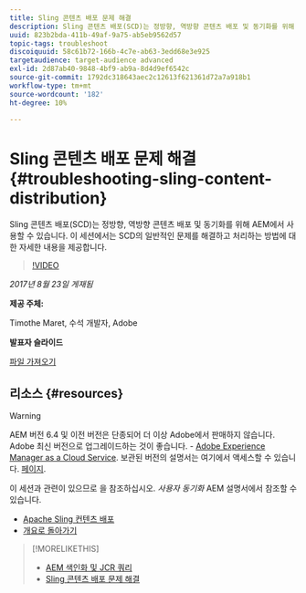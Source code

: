 ```yaml
---
title: Sling 콘텐츠 배포 문제 해결
description: Sling 콘텐츠 배포(SCD)는 정방향, 역방향 콘텐츠 배포 및 동기화를 위해 AEM에서 사용할 수 있습니다. 이 세션에서는 SCD의 일반적인 문제를 해결하고 처리하는 방법에 대한 자세한 내용을 제공합니다.
uuid: 823b2bda-411b-49af-9a75-ab5eb9562d57
topic-tags: troubleshoot
discoiquuid: 58c61b72-166b-4c7e-ab63-3edd68e3e925
targetaudience: target-audience advanced
exl-id: 2d87ab40-9848-4bf9-ab9a-8d4d9ef6542c
source-git-commit: 1792dc318643aec2c12613f621361d72a7a918b1
workflow-type: tm+mt
source-wordcount: '182'
ht-degree: 10%

---
```


# Sling 콘텐츠 배포 문제 해결{#troubleshooting-sling-content-distribution}

Sling 콘텐츠 배포(SCD)는 정방향, 역방향 콘텐츠 배포 및 동기화를 위해 AEM에서 사용할 수 있습니다. 이 세션에서는 SCD의 일반적인 문제를 해결하고 처리하는 방법에 대한 자세한 내용을 제공합니다.

>[!VIDEO](https://video.tv.adobe.com/v/19451/?quality=9)

*2017년 8월 23일 게재됨*

**제공 주체:**

Timothe Maret, 수석 개발자, Adobe

**발표자 슬라이드**

[파일 가져오기](assets/aem-gems-scd.pdf)

## 리소스 {#resources}

>[!WARNING]
>
>AEM 버전 6.4 및 이전 버전은 단종되어 더 이상 Adobe에서 판매하지 않습니다.  Adobe 최신 버전으로 업그레이드하는 것이 좋습니다. - [Adobe Experience Manager as a Cloud Service](https://experienceleague.adobe.com/docs/experience-manager-cloud-service.html?lang=ko-KR).  보관된 버전의 설명서는 여기에서 액세스할 수 있습니다. [페이지](https://experienceleague.adobe.com/docs/experience-manager-release-information/aem-release-updates/previous-updates/aem-previous-versions.html).
>
>이 세션과 관련이 있으므로 을 참조하십시오. *사용자 동기화* AEM 설명서에서 참조할 수 있습니다.

* [Apache Sling 컨텐츠 배포](https://sling.apache.org/documentation/bundles/content-distribution.html)
* [개요로 돌아가기](https://helpx.adobe.com/experience-manager/kt/eseminars/gems/aem-index.html)

>[!MORELIKETHIS]
>
>* [AEM 색인화 및 JCR 쿼리](aem-indexing-jcr-query.md)
>* [Sling 콘텐츠 배포 문제 해결](aem-troubleshooting-sling.md)
